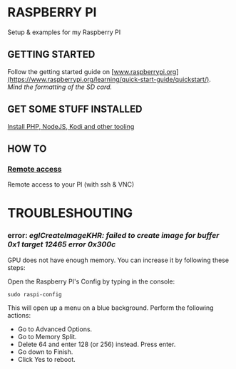 # RASPBERRY PI
Setup &amp; examples for my Raspberry PI


## GETTING STARTED

Follow the getting started guide on [www.raspberrypi.org](https://www.raspberrypi.org/learning/quick-start-guide/quickstart/). <br />
_Mind the formatting of the SD card._


## GET SOME STUFF INSTALLED
[Install PHP, NodeJS, Kodi and other tooling](./install/README.md)


## HOW TO

### [Remote access](./howto/remote-access.md)
Remote access to your PI (with ssh & VNC) 


# TROUBLESHOUTING

### error: _eglCreateImageKHR:  failed to create image for buffer 0x1 target 12465 error 0x300c_

GPU does not have enough memory. You can increase it by following these steps:

Open the Raspberry PI's Config by typing in the console:
```
sudo raspi-config
```
This will open up a menu on a blue background. Perform the following actions:

- Go to Advanced Options.
- Go to Memory Split.
- Delete 64 and enter 128 (or 256) instead. Press enter.
- Go down to Finish.
- Click Yes to reboot.
